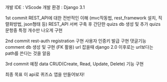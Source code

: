 개발 IDE : VScode
개발 환경 : Django 3.1

1st commit 
REST_API에 대한 전반적인 이해 (mvc작동법, rest_framework 설치, 직렬화방법, json형태 등)
REST_API 서버 구축 후 간단한 quizs db 생성 및 추가 
quizs 문항중 특정 개수만 나오게 구현

2nd commit
rest-auth registration 구현
사용자 인증키 발급 구현
댓글기능 comment db 생성 및 구현 (FK 활용)
url 잡을때 django 2.0 이후로는 url보다는 path를 쓴다는 것을 알음

3rd commit 예정
data CRUD(Create, Read, Update, Delete) 기능 구현



최종 목표
이 api로 퀴즈쇼 앱을 만들어보자!
